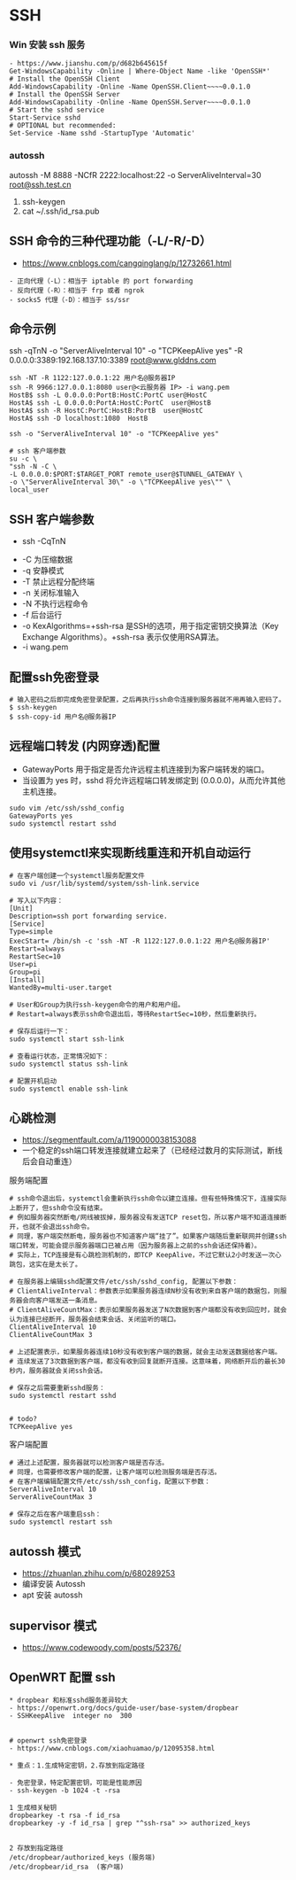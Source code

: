 # SSH

### Win 安装 ssh 服务
```
- https://www.jianshu.com/p/d682b645615f
Get-WindowsCapability -Online | Where-Object Name -like 'OpenSSH*'
# Install the OpenSSH Client
Add-WindowsCapability -Online -Name OpenSSH.Client~~~~0.0.1.0
# Install the OpenSSH Server
Add-WindowsCapability -Online -Name OpenSSH.Server~~~~0.0.1.0
# Start the sshd service
Start-Service sshd
# OPTIONAL but recommended:
Set-Service -Name sshd -StartupType 'Automatic'
```

### autossh

 autossh -M 8888 -NCfR 2222:localhost:22 -o ServerAliveInterval=30 root@ssh.test.cn
 1. ssh-keygen
 2. cat ~/.ssh/id_rsa.pub


## SSH 命令的三种代理功能（-L/-R/-D） 

- https://www.cnblogs.com/cangqinglang/p/12732661.html

```
- 正向代理（-L）：相当于 iptable 的 port forwarding
- 反向代理（-R）：相当于 frp 或者 ngrok
- socks5 代理（-D）：相当于 ss/ssr
```

## 命令示例

ssh -qTnN -o "ServerAliveInterval 10" -o "TCPKeepAlive yes" -R 0.0.0.0:3389:192.168.137.10:3389 root@www.glddns.com

```
ssh -NT -R 1122:127.0.0.1:22 用户名@服务器IP
ssh -R 9966:127.0.0.1:8080 user@<云服务器 IP> -i wang.pem
HostB$ ssh -L 0.0.0.0:PortB:HostC:PortC user@HostC
HostA$ ssh -L 0.0.0.0:PortA:HostC:PortC  user@HostB
HostA$ ssh -R HostC:PortC:HostB:PortB  user@HostC
HostA$ ssh -D localhost:1080  HostB

ssh -o "ServerAliveInterval 10" -o "TCPKeepAlive yes"

# ssh 客户端参数
su -c \
"ssh -N -C \
-L 0.0.0.0:$PORT:$TARGET_PORT remote_user@$TUNNEL_GATEWAY \
-o \"ServerAliveInterval 30\" -o \"TCPKeepAlive yes\"" \
local_user
```

## SSH 客户端参数

- ssh -CqTnN
* -C 为压缩数据
* -q 安静模式
* -T 禁止远程分配终端
* -n 关闭标准输入
* -N 不执行远程命令
* -f 后台运行
* -o KexAlgorithms=+ssh-rsa 是SSH的选项，用于指定密钥交换算法（Key Exchange Algorithms）。+ssh-rsa 表示仅使用RSA算法。
* -i wang.pem

## 配置ssh免密登录

```
# 输入密码之后即完成免密登录配置，之后再执行ssh命令连接到服务器就不用再输入密码了。
$ ssh-keygen
$ ssh-copy-id 用户名@服务器IP
```

## 远程端口转发 (内网穿透)配置

- GatewayPorts 用于指定是否允许远程主机连接到为客户端转发的端口。
- 当设置为 yes 时，sshd 将允许远程端口转发绑定到 (0.0.0.0)，从而允许其他主机连接。

```
sudo vim /etc/ssh/sshd_config
GatewayPorts yes
sudo systemctl restart sshd
```

## 使用systemctl来实现断线重连和开机自动运行

```
# 在客户端创建一个systemctl服务配置文件
sudo vi /usr/lib/systemd/system/ssh-link.service

# 写入以下内容：
[Unit]
Description=ssh port forwarding service.
[Service]
Type=simple
ExecStart= /bin/sh -c 'ssh -NT -R 1122:127.0.0.1:22 用户名@服务器IP'
Restart=always
RestartSec=10
User=pi
Group=pi
[Install] 
WantedBy=multi-user.target

# User和Group为执行ssh-keygen命令的用户和用户组。
# Restart=always表示ssh命令退出后，等待RestartSec=10秒，然后重新执行。

# 保存后运行一下：
sudo systemctl start ssh-link

# 查看运行状态，正常情况如下：
sudo systemctl status ssh-link

# 配置开机启动
sudo systemctl enable ssh-link
```

## 心跳检测

- https://segmentfault.com/a/1190000038153088
- 一个稳定的ssh端口转发连接就建立起来了（已经经过数月的实际测试，断线后会自动重连）

服务端配置

```
# ssh命令退出后，systemctl会重新执行ssh命令以建立连接。但有些特殊情况下，连接实际上断开了，但ssh命令没有结束。
# 例如服务器突然断电/网线被拔掉，服务器没有发送TCP reset包，所以客户端不知道连接断开，也就不会退出ssh命令。
# 同理，客户端突然断电，服务器也不知道客户端“挂了”。如果客户端随后重新联网并创建ssh端口转发，可能会提示服务器端口已被占用（因为服务器上之前的ssh会话还保持着）。
# 实际上，TCP连接是有心跳检测机制的，即TCP KeepAlive，不过它默认2小时发送一次心跳包，这实在是太长了。

# 在服务器上编辑sshd配置文件/etc/ssh/sshd_config, 配置以下参数：
# ClientAliveInterval：参数表示如果服务器连续N秒没有收到来自客户端的数据包，则服务器会向客户端发送一条消息。
# ClientAliveCountMax：表示如果服务器发送了N次数据到客户端都没有收到回应时，就会认为连接已经断开，服务器会结束会话、关闭监听的端口。
ClientAliveInterval 10
ClientAliveCountMax 3

# 上述配置表示，如果服务器连续10秒没有收到客户端的数据，就会主动发送数据给客户端。
# 连续发送了3次数据到客户端，都没有收到回复就断开连接。这意味着，网络断开后的最长30秒内，服务器就会关闭ssh会话。

# 保存之后需要重新sshd服务：
sudo systemctl restart sshd


# todo?
TCPKeepAlive yes
```

客户端配置

```
# 通过上述配置，服务器就可以检测客户端是否存活。
# 同理，也需要修改客户端的配置，让客户端可以检测服务端是否存活。
# 在客户端编辑配置文件/etc/ssh/ssh_config，配置以下参数：
ServerAliveInterval 10
ServerAliveCountMax 3

# 保存之后在客户端重启ssh：
sudo systemctl restart ssh

```

## autossh 模式

- https://zhuanlan.zhihu.com/p/680289253
- 编译安装 Autossh
- apt 安装 autossh

## supervisor 模式

- https://www.codewoody.com/posts/52376/

## OpenWRT 配置 ssh

```
* dropbear 和标准sshd服务差异较大
- https://openwrt.org/docs/guide-user/base-system/dropbear
- SSHKeepAlive	integer	no	300


# openwrt ssh免密登录
- https://www.cnblogs.com/xiaohuamao/p/12095358.html

* 重点：1.生成特定密钥，2.存放到指定路径

- 免密登录，特定配置密钥，可能是性能原因
- ssh-keygen -b 1024 -t -rsa

1 生成相关秘钥
dropbearkey -t rsa -f id_rsa
dropbearkey -y -f id_rsa | grep "^ssh-rsa" >> authorized_keys
 

2 存放到指定路径
/etc/dropbear/authorized_keys (服务端)
/etc/dropbear/id_rsa  (客户端)
```
